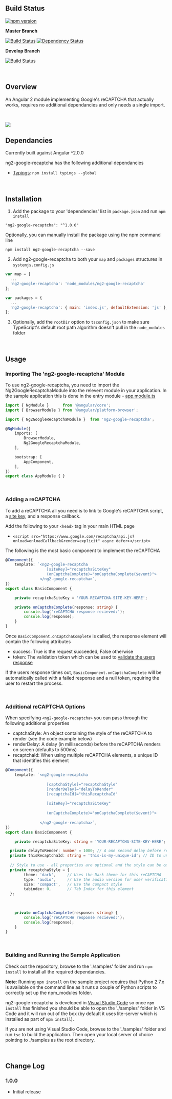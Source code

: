 ## Build Status

[![npm version](https://badge.fury.io/js/ng2-google-recaptcha.svg)](https://badge.fury.io/js/ng2-google-recaptcha)

**Master Branch**

[![Build Status](https://travis-ci.org/leewinder/ng2-google-recaptcha.svg?branch=master)](https://travis-ci.org/leewinder/ng2-google-recaptcha) 
[![Dependency Status](https://dependencyci.com/github/leewinder/ng2-google-recaptcha/badge)](https://dependencyci.com/github/leewinder/ng2-google-recaptcha)

**Develop Branch**

[![Build Status](https://travis-ci.org/leewinder/ng2-google-recaptcha.svg?branch=develop)](https://travis-ci.org/leewinder/ng2-google-recaptcha) 

<br>

## Overview

An Angular 2 module implementing Google's reCAPTCHA that actually works, requires no additional dependancies and only needs a single import.

<br>

![](https://cloud.githubusercontent.com/assets/1649415/19627247/731fa85e-993a-11e6-9a3d-24dec5d15de0.gif)

## Dependancies
Currently built against Angular ^2.0.0

ng2-google-recaptcha has the following additional dependancies
- [Typings](https://www.npmjs.com/package/tslerp): `npm install typings --global`

<br>

## Installation
1. Add the package to your 'dependencies' list in `package.json` and run `npm install`

  `"ng2-google-recaptcha": "^1.0.0"`
  
  Optionally, you can manually install the package using the npm command line

  `npm install ng2-google-recaptcha --save`
  
2. Add ng2-google-recaptcha to both your `map` and `packages` structures in `systemjs.config.js`

  ```javascript
  var map = {
    ...
    'ng2-google-recaptcha': 'node_modules/ng2-google-recaptcha'
  };
  ```
  
  ```javascript
  var packages = {
    ...
    'ng2-google-recaptcha': { main: 'index.js', defaultExtension: 'js' },
  };
  ```
  
3. Optionally, add the `rootDir` option to `tsconfig.json` to make sure TypeScript's default root path algorithm doesn't pull in the `node_modules` folder

<br>

## Usage

### Importing The 'ng2-google-recaptcha' Module
To use ng2-google-recaptcha, you need to import the Ng2GoogleRecaptchaModule into the relevent module in your application.  In the sample application this is done in the entry module - [app.module.ts](https://github.com/leewinder/ng2-google-recaptcha/blob/master/samples/src/app/app.module.ts)

```TypeScript
import { NgModule }      from '@angular/core';
import { BrowserModule } from '@angular/platform-browser';

import { Ng2GoogleRecaptchaModule }  from 'ng2-google-recaptcha';

@NgModule({
    imports: [
        BrowserModule,
        Ng2GoogleRecaptchaModule,
    ],

    bootstrap: [
        AppComponent,
    ],
})
export class AppModule { }
```

<br>

### Adding a reCAPTCHA

To add a reCAPTCHA all you need is to link to Google's reCAPTCHA script, a [site key](https://developers.google.com/recaptcha/), and a response callback.

Add the following to your `<head>` tag in your main HTML page
* `<script src="https://www.google.com/recaptcha/api.js?onload=onloadCallback&render=explicit" async defer></script>`

The following is the most basic component to implement the reCAPTCHA

```TypeScript
@Component({
    template: `<ng2-google-recaptcha 
                  [siteKey]="recaptchaSiteKey" 
                  (onCaptchaComplete)="onCaptchaComplete($event)">
               </ng2-google-recaptcha>`,
})
export class BasicComponent {

	private recaptchaSiteKey = 'YOUR-RECAPTCHA-SITE-KEY-HERE';

	private onCaptchaComplete(response: string) {
        console.log('reCAPTCHA response recieved:');
        console.log(response);
    }
}
```

Once `BasicComponent.onCaptchaComplete` is called, the response element will contain the following attributes
* success: True is the request succeeded, False otherwise
* token: The validation token which can be used to [validate the users response](https://developers.google.com/recaptcha/docs/verify)

If the users response times out, `BasicComponent.onCaptchaComplete` will be automatically called with a failed response and a null token, requiring the user to restart the process.

<br>

### Additional reCAPTCHA Options

When specifying `<ng2-google-recaptcha>` you can pass through the following additional properties
* captchaStyle: An object containing the style of the reCAPTCHA to render (see the code example below)
* renderDelay: A delay (in milliseconds) before the reCAPTCHA renders on screen (defaults to 500ms)
* recaptchaId: When using multiple reCAPTCHA elements, a unique ID that identifies this element

```TypeScript
@Component({
    template: `<ng2-google-recaptcha 
                  
                  [captchaStyle]="recaptchaStyle" 
                  [renderDelay]="delayToRender" 
                  [recaptchaId]="thisRecaptchaId" 
                  
                  [siteKey]="recaptchaSiteKey" 
                  
                  (onCaptchaComplete)="onCaptchaComplete($event)">
                  
               </ng2-google-recaptcha>`,
})
export class BasicComponent {

	private recaptchaSiteKey: string = 'YOUR-RECAPTCHA-SITE-KEY-HERE';

  private delayToRender: number = 1000; // A one second delay before rendering this element
  private thisRecaptchaId: string = 'this-is-my-unique-id'; // ID to uniquely identify this reCAPTCHA
  
  // Style to use - all properties are optional and the style can be ommitted completely
  private recaptchaStyle = {
        theme: 'dark',     // Uses the Dark theme for this reCAPTCHA
        type: 'audio',     // Use the audio version for user verification
        size: 'compact',   // Use the compact style 
        tabindex: 0,       // Tab Index for this element
  };
  
  

	private onCaptchaComplete(response: string) {
        console.log('reCAPTCHA response recieved:');
        console.log(response);
    }
}
```

<br>

### Building and Running the Sample Application
Check out the repository, browse to the './samples' folder and run `npm install` to install all the required dependancies.

**Note**: Running `npm install` on the sample project requires that Python 2.7.x is available on the command line as it runs a couple of Python scripts to correctly set up the npm_modules folder.

ng2-google-recaptcha is developed in [Visual Studio Code](https://code.visualstudio.com/) so once `npm install` has finished you should be able to open the './samples' folder in VS Code and it will run out of the box (by default it uses lite-server which is installed as part of `npm install`).

If you are not using Visual Studio Code, browse to the './samples' folder and run `tsc` to build the application.  Then open your local server of choice pointing to ./samples as the root directory.

<br>

## Change Log

### 1.0.0
* Initial release
